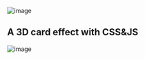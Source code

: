 ![image](https://github.com/Mengbooo/CardCSS/assets/143786942/6e1c253d-64f1-4cc0-abb0-7ab43b57c6b4)
## A 3D card effect with CSS&JS
![image](https://github.com/Mengbooo/CardCSS/assets/143786942/a1dc813b-1be9-4882-ab3e-2748e94294f7)
